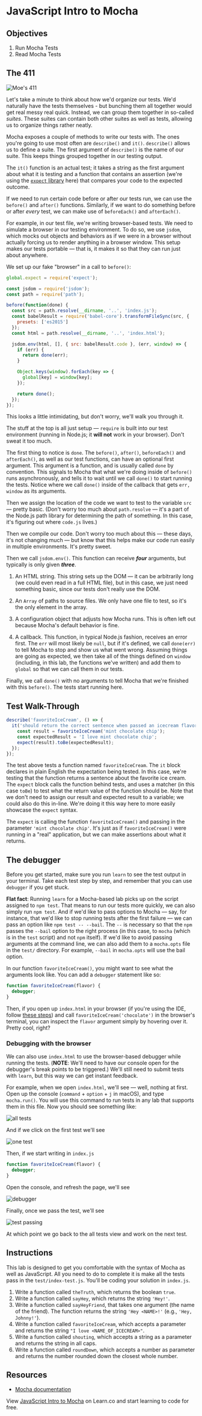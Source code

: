 # JavaScript Intro to Mocha

## Objectives

1.  Run Mocha Tests
2.  Read Mocha Tests

## The 411

![Moe's 411](https://media.giphy.com/media/3orif1KCl3AcfVQefm/giphy.gif)

Let's take a minute to think about how we'd organize our tests. We'd naturally
have the tests themselves - but bunching them all together would get real messy
real quick. Instead, we can group them together in so-called _suites_. These
suites can contain both other suites as well as tests, allowing us to organize
things rather neatly.

Mocha exposes a couple of methods to write our tests with. The ones you're going
to use most often are `describe()` and `it()`. `describe()` allows us to define
a suite. The first argument of `describe()` is the name of our suite. This keeps
things grouped together in our testing output.

The `it()` function is an actual test; it takes a string as the first argument
about what it is testing and a function that contains an assertion (we're using
the [`expect` library][expect] here) that compares
your code to the expected outcome.

If we need to run certain code before or after our tests run, we can use the
`before()` and `after()` functions. Similarly, if we want to do something before
or after _every_ test, we can make use of `beforeEach()` and `afterEach()`.

For example, in our test file, we're writing browser-based tests. We need to
simulate a browser in our testing environment. To do so, we use `jsdom`, which
mocks out objects and behaviors as if we were in a browser without actually
forcing us to render anything in a browser window. This setup makes our tests
portable — that is, it makes it so that they can run just about anywhere.

We set up our fake "browser" in a call to `before()`:

```javascript
global.expect = require('expect');

const jsdom = require('jsdom');
const path = require('path');

before(function(done) {
  const src = path.resolve(__dirname, '..', 'index.js');
  const babelResult = require('babel-core').transformFileSync(src, {
    presets: ['es2015']
  });
  const html = path.resolve(__dirname, '..', 'index.html');

  jsdom.env(html, [], { src: babelResult.code }, (err, window) => {
    if (err) {
      return done(err);
    }

    Object.keys(window).forEach(key => {
      global[key] = window[key];
    });

    return done();
  });
});
```

This looks a little intimidating, but don't worry, we'll walk you through it.

The stuff at the top is all just setup — `require` is built into our test
environment (running in Node.js; it **will not** work in your browser). Don't
sweat it too much.

The first thing to notice is `done`. The `before()`, `after()`, `beforeEach()`
and `afterEach()`, as well as our test functions, can have an optional first
argument. This argument is a function, and is usually called `done` by
convention. This signals to Mocha that what we're doing inside of `before()`
runs asynchronously, and tells it to wait until we call `done()` to start
running the tests. Notice where we call `done()` inside of the callback that
gets `err, window` as its arguments.

Then we assign the location of the code we want to test to the variable `src` —
pretty basic. (Don't worry too much about `path.resolve` — it's a part of the
Node.js path library for determining the path of something. In this case, it's
figuring out where `code.js` lives.)

Then we compile our code. Don't worry too much about this — these days, it's not
changing much — but know that this helps make our code run easily in multiple
environments. It's pretty sweet.

Then we call `jsdom.env()`. This function can receive ***four*** arguments, but typically
is only given ***three***.

1.  An HTML string. This string sets up the DOM — it can be arbitrarily long (we
    could even read in a full HTML file), but in this case, we just need something
    basic, since our tests don't really use the DOM.

2.  An `Array` of paths to source files. We only have one file to test, so it's the
    only element in the array.
    
3.  A configuration object that adjusts how Mocha runs. This is often left out because
    Mocha's default behavior is fine.

4.  A callback. This function, in typical Node.js fashion, receives an error
    first. The `err` will most likely be `null`, but if it's defined, we call
    `done(err)` to tell Mocha to stop and show us what went wrong. Assuming things
    are going as expected, we then take all of the things defined on `window`
    (including, in this lab, the functions we've written) and add them to `global`
    so that we can call them in our tests.

Finally, we call `done()` with no arguments to tell Mocha that we're finished
with this `before()`. The tests start running here.

## Test Walk-Through

```js
describe('favoriteIceCream', () => {
  it('should return the correct sentence when passed an icecream flavor', () => {
    const result = favoriteIceCream('mint chocolate chip');
    const expectedResult = 'I love mint chocolate chip';
    expect(result).toBe(expectedResult);
  });
});
```

The test above tests a function named `favoriteIceCream`. The `it` block
declares in plain English the expectation being tested. In this case, we're
testing that the function returns a sentence about the favorite ice cream. The
`expect` block calls the function behind tests, and uses a matcher (in this case
`toBe`) to test what the return value of the function should be. Note that we
don't need to assign our result and expected result to a variable; we could also
do this in-line. We're doing it this way here to more easily showcase the
`expect` syntax.

The `expect` is calling the function `favoriteIceCream()` and passing in the
parameter `'mint chocolate chip'`. It's just as if `favoriteIceCream()` were
running in a "real" application, but we can make assertions about what it
returns.

## The debugger

Before you get started, make sure you run `learn` to see the test output in your
terminal. Take each test step by step, and remember that you can use `debugger`
if you get stuck.

**Flat fact**: Running `learn` for a Mocha-based lab picks up on the script
assigned to `npm test`. That means to run our tests more quickly, we can also
simply run `npm test`. And if we'd like to pass options to Mocha — say, for
instance, that we'd like to stop running tests after the first failure — we can
pass an option like `npm test -- --bail`. The `--` is necessary so that the
`npm` passes the `--bail` option to the right process (in this case, to `mocha`
(which is in the `test` script) and not `npm` itself). If we'd like to avoid
passing arguments at the command line, we can also add them to a `mocha.opts`
file in the `test/` directory. For example, `--bail` in `mocha.opts` will use
the bail option.

In our function `favoriteIceCream()`, you might want to see what the arguments
look like. You can add a `debugger` statement like so:

```javascript
function favoriteIceCream(flavor) {
  debugger;
}
```

Then, if you open up `index.html` in your browser (if you're using the IDE,
follow [these steps][steps]) and call `favoriteIceCream('chocolate')` in the
browser's terminal, you can inspect the `flavor` argument simply by hovering
over it. Pretty cool, right?

### Debugging with the browser

We can also use `index.html` to use the browser-based debugger while running the
tests. (**NOTE**: We'll need to have our console open for the debugger's break
points to be triggered.) We'll still need to submit tests with `learn`, but this
way we can get instant feedback.

For example, when we open `index.html`, we'll see — well, nothing at first. Open
up the console (`command` + `option` + `j` in macOS), and type `mocha.run()`.
You will use this command to run tests in any lab that supports them in this
file. Now you should see something like:

![all tests](https://curriculum-content.s3.amazonaws.com/skills-based-js/intro_to_mocha/intro_to_mocha_all_tests.png)

And if we click on the first test we'll see

![one test](https://curriculum-content.s3.amazonaws.com/skills-based-js/intro_to_mocha/intro_to_mocha_one_test.png)

Then, if we start writing in `index.js`

```javascript
function favoriteIceCream(flavor) {
  debugger;
}
```

Open the console, and refresh the page, we'll see

![debugger](https://curriculum-content.s3.amazonaws.com/skills-based-js/intro_to_mocha/intro_to_mocha_debugger.png)

Finally, once we pass the test, we'll see

![test passing](https://curriculum-content.s3.amazonaws.com/skills-based-js/intro_to_mocha/intro_to_mocha_one_test_passing.png)

At which point we go back to the all tests view and work on the next test.

## Instructions

This lab is designed to get you comfortable with the syntax of Mocha as well as
JavaScript. All you need to do to complete it is make all the tests pass in the
`test/index-test.js`. You'll be coding your solution in `index.js`.

1.  Write a function called `theTruth`, which returns the boolean `true`.
2.  Write a function called `sayHey`, which returns the string `'Hey!'`.
3.  Write a function called `sayHeyFriend`, that takes one argument (the name of the
    friend). The function returns the string `'Hey <NAME>!'` (e.g., `'Hey, Johnny!'`).
4.  Write a function called `favoriteIceCream`, which accepts a parameter and
    returns the string `"I love <NAME_OF_ICECREAM>"`.
5.  Write a function called `shouting`, which accepts a string as a parameter and
    returns the string in all caps.
6.  Write a function called `roundDown`, which accepts a number as parameter and
    returns the number rounded down the closest whole number.

## Resources

- [Mocha documentation](http://mochajs.org/)

[expect]: https://github.com/mjackson/expect
[steps]: http://help.learn.co/the-learn-ide/common-ide-questions/viewing-html-pages-in-the-learn-ide

<p data-visibility='hidden'>View <a href='https://learn.co/lessons/javascript-intro-to-mocha' title='JavaScript Intro to Mocha'>JavaScript Intro to Mocha</a> on Learn.co and start learning to code for free.</p>
